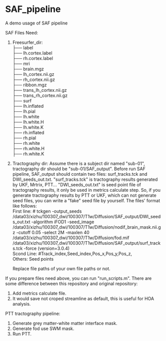 # SAF_pipeline
A demo usage of SAF pipeline

SAF Files Need:
1. Freesurfer_dir:<br>
   ├── label<br>
    ├── lh.cortex.label<br>
    ├── rh.cortex.label<br>
├── mri<br>
    ├── brain.mgz<br>
    ├── lh_cortex.nii.gz<br>
    ├── rh_cortex.nii.gz<br>
    ├── ribbon.mgz<br>
    ├── trans_lh_cortex.nii.gz<br>
    ├── trans_rh_cortex.nii.gz<br>
├── surf<br>
    ├── lh.inflated<br>
    ├── lh.pial<br>
    ├── lh.white<br>
    ├── lh.white.H<br>
    ├── lh.white.K<br>
    ├── rh.inflated<br>
    ├── rh.pial<br>
    ├── rh.white<br>
    ├── rh.white.H<br>
    ├── rh.white.K<br>
2. Tractography dir:
   Assume there is a subject dir named "sub-01", tractography dir should be "sub-01/SAF_output". Before run SAF pipeline, SAF_output should contain two files: surf_tracks.tck and DWI_seeds_out.txt. "surf_tracks.tck" is tractography results generated by UKF, Mrtrix, PTT... "DWI_seeds_out.txt" is seed point file of tractography results, it only be used in metrics calculate step. So, if you generate tractography results by PTT or UKF, which can not generate seed files, you can write a "fake" seed file by yourself. The files'  format like follows:<br>
   First line: # tckgen -output_seeds /data03/xizhu/100307_dwi/100307/T1w/Diffusion/SAF_output/DWI_seeds_out.txt -algorithm iFOD1 -seed_image /data03/xizhu/100307_dwi/100307/T1w/Diffusion/nodif_brain_mask.nii.gz -cutoff 0.05 -select 2M -maxlen 40 /data03/xizhu/100307_dwi/100307/T1w/Diffusion/fod.mif /data03/xizhu/100307_dwi/100307/T1w/Diffusion/SAF_output/surf_tracks.tck -force  (version=3.0.4) <br>
   Scond Line: #Track_index,Seed_index,Pos_x,Pos_y,Pos_z,<br>
   Others: Seed points<br>

   Replace file paths of your own file paths or not.<br>

If you prepare files need above, you can run "run_scripts.m". There are some difference between this repository and original repository:<br>
1. Add metrics calculate file.<br>
2. It would save not croped streamline as default, this is useful for HOA analysis.<br>


PTT tractography pipeline:
1. Generate grey matter-white matter interface mask.<br>
2. Generate fod use SWM mask.<br>
3. Run PTT.<br>
